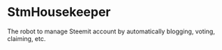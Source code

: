 # StmHousekeeper

The robot to manage Steemit account by automatically blogging, voting, claiming,
etc.
